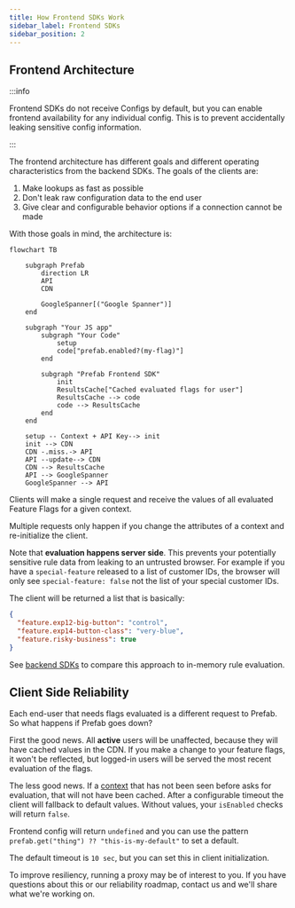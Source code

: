 ```yaml
---
title: How Frontend SDKs Work
sidebar_label: Frontend SDKs
sidebar_position: 2
---
```


## Frontend Architecture

:::info

Frontend SDKs do not receive Configs by default, but you can enable frontend availability for any individual config. This is to prevent accidentally leaking sensitive config information.

:::

The frontend architecture has different goals and different operating characteristics from the backend SDKs. The goals of the clients are:

1. Make lookups as fast as possible
2. Don't leak raw configuration data to the end user
3. Give clear and configurable behavior options if a connection cannot be made

With those goals in mind, the architecture is:

```mermaid
flowchart TB

    subgraph Prefab
        direction LR
        API
        CDN

        GoogleSpanner[("Google Spanner")]
    end

    subgraph "Your JS app"
        subgraph "Your Code"
            setup
            code["prefab.enabled?(my-flag)"]
        end

        subgraph "Prefab Frontend SDK"
            init
            ResultsCache["Cached evaluated flags for user"]
            ResultsCache --> code
            code --> ResultsCache
        end
    end

    setup -- Context + API Key--> init
    init --> CDN
    CDN -.miss.-> API
    API --update--> CDN
    CDN --> ResultsCache
    API --> GoogleSpanner
    GoogleSpanner --> API
```

Clients will make a single request and receive the values of all evaluated Feature Flags for a given context.

Multiple requests only happen if you change the attributes of a context and re-initialize the client.

Note that **evaluation happens server side**. This prevents your potentially sensitive rule data from leaking to an untrusted browser. For example if you
have a `special-feature` released to a list of customer IDs, the browser will only see `special-feature: false` not the list of your special customer IDs.

The client will be returned a list that is basically:

```json
{
  "feature.exp12-big-button": "control",
  "feature.exp14-button-class": "very-blue",
  "feature.risky-business": true
}
```

See [backend SDKs](/docs/explanations/concepts/backend-sdks.md) to compare this approach to in-memory rule evaluation.

## Client Side Reliability

Each end-user that needs flags evaluated is a different request to Prefab. So what happens if Prefab goes down?

First the good news. All **active** users will be unaffected, because they will have cached values in the CDN.
If you make a change to your feature flags, it won't be reflected, but logged-in users will be served the most 
recent evaluation of the flags.

The less good news. If a [context](/docs/explanations/concepts/context) that has not been seen before asks for evaluation, that will not have been cached. After a configurable timeout the client will fallback to default values. 
Without values, your `isEnabled` checks will return `false`. 

Frontend config will return `undefined` and you can use the pattern `prefab.get("thing") ?? "this-is-my-default"` to set a default.

The default timeout is `10 sec`, but you can set this in client initialization.

To improve resiliency, running a proxy may be of interest to you. If you have questions about this or our reliability roadmap, contact us and we'll share what we're working on. 
